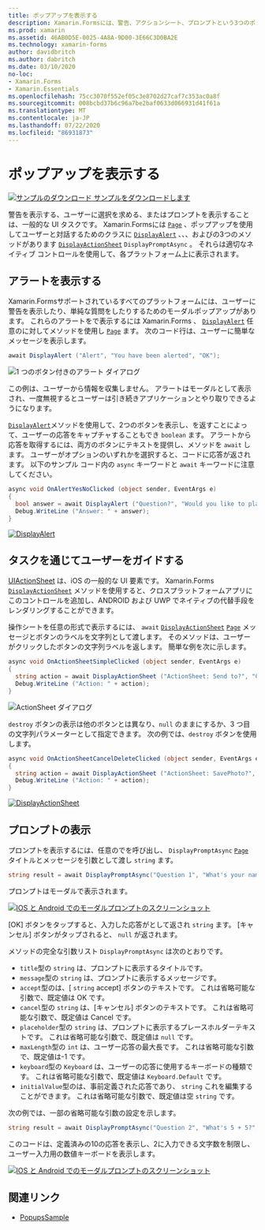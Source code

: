 ```yaml
---
title: ポップアップを表示する
description: Xamarin.Formsには、警告、アクションシート、プロンプトという3つのポップアップに似たユーザーインターフェイス要素が用意されています。 この記事では、アラート、アクションシート、およびプロンプト Api を使用して、ユーザーに簡単な質問をするダイアログボックスを表示したり、ユーザーにタスクを案内したり、プロンプトを表示したりする方法について説明します。
ms.prod: xamarin
ms.assetid: 46AB0D5E-0025-4A8A-9D00-3E66C3D0BA2E
ms.technology: xamarin-forms
author: davidbritch
ms.author: dabritch
ms.date: 03/10/2020
no-loc:
- Xamarin.Forms
- Xamarin.Essentials
ms.openlocfilehash: 75cc3070f552ef05c3e8702d27caf7c353ac0a8f
ms.sourcegitcommit: 008bcbd37b6c96a7be2baf0633d066931d41f61a
ms.translationtype: MT
ms.contentlocale: ja-JP
ms.lasthandoff: 07/22/2020
ms.locfileid: "86931873"
---
```

# <a name="display-pop-ups"></a>ポップアップを表示する

[![サンプルのダウンロード](~/media/shared/download.png) サンプルをダウンロードします](https://docs.microsoft.com/samples/xamarin/xamarin-forms-samples/navigation-pop-ups)

警告を表示する、ユーザーに選択を求める、またはプロンプトを表示することは、一般的な UI タスクです。 Xamarin.Formsには [`Page`](xref:Xamarin.Forms.Page) 、ポップアップを使用してユーザーと対話するためのクラスに [`DisplayAlert`](xref:Xamarin.Forms.Page.DisplayAlert*) 、、、およびの3つのメソッドがあります [`DisplayActionSheet`](xref:Xamarin.Forms.Page.DisplayActionSheet*) `DisplayPromptAsync` 。 それらは適切なネイティブ コントロールを使用して、各プラットフォーム上に表示されます。

## <a name="display-an-alert"></a>アラートを表示する

Xamarin.Formsサポートされているすべてのプラットフォームには、ユーザーに警告を表示したり、単純な質問をしたりするためのモーダルポップアップがあります。 これらのアラートをで表示するには Xamarin.Forms 、 [`DisplayAlert`](xref:Xamarin.Forms.Page.DisplayAlert*) 任意のに対してメソッドを使用し [`Page`](xref:Xamarin.Forms.Page) ます。 次のコード行は、ユーザーに簡単なメッセージを表示します。

```csharp
await DisplayAlert ("Alert", "You have been alerted", "OK");
```

![1 つのボタン付きのアラート ダイアログ](pop-ups-images/alert.png)

この例は、ユーザーから情報を収集しません。 アラートはモーダルとして表示され、一度無視するとユーザーは引き続きアプリケーションとやり取りできるようになります。

[`DisplayAlert`](xref:Xamarin.Forms.Page.DisplayAlert*)メソッドを使用して、2つのボタンを表示し、を返すことによって、ユーザーの応答をキャプチャすることもでき `boolean` ます。 アラートから応答を取得するには、両方のボタンにテキストを提供し、メソッドを `await` します。 ユーザーがオプションのいずれかを選択すると、コードに応答が返されます。 以下のサンプル コード内の `async` キーワードと `await` キーワードに注意してください。

```csharp
async void OnAlertYesNoClicked (object sender, EventArgs e)
{
  bool answer = await DisplayAlert ("Question?", "Would you like to play a game", "Yes", "No");
  Debug.WriteLine ("Answer: " + answer);
}
```

[![DisplayAlert](pop-ups-images/alert2-sml.png "2つのボタンを含むアラートダイアログ")](pop-ups-images/alert2.png#lightbox "2つのボタンを含むアラートダイアログ")

## <a name="guide-users-through-tasks"></a>タスクを通じてユーザーをガイドする

[UIActionSheet](https://developer.apple.com/library/ios/documentation/uikit/reference/uiactionsheet_class/Reference/Reference.html) は、iOS の一般的な UI 要素です。 Xamarin.Forms [`DisplayActionSheet`](xref:Xamarin.Forms.Page.DisplayActionSheet*) メソッドを使用すると、クロスプラットフォームアプリにこのコントロールを追加し、ANDROID および UWP でネイティブの代替手段をレンダリングすることができます。

操作シートを任意の形式で表示するには、 `await` [`DisplayActionSheet`](xref:Xamarin.Forms.Page.DisplayActionSheet*) [`Page`](xref:Xamarin.Forms.Page) メッセージとボタンのラベルを文字列として渡します。 そのメソッドは、ユーザーがクリックしたボタンの文字列ラベルを返します。 簡単な例を次に示します。

```csharp
async void OnActionSheetSimpleClicked (object sender, EventArgs e)
{
  string action = await DisplayActionSheet ("ActionSheet: Send to?", "Cancel", null, "Email", "Twitter", "Facebook");
  Debug.WriteLine ("Action: " + action);
}
```

![ActionSheet ダイアログ](pop-ups-images/action.png)

`destroy` ボタンの表示は他のボタンとは異なり、`null` のままにするか、3 つ目の文字列パラメーターとして指定できます。 次の例では、`destroy` ボタンを使用します。

```csharp
async void OnActionSheetCancelDeleteClicked (object sender, EventArgs e)
{
  string action = await DisplayActionSheet ("ActionSheet: SavePhoto?", "Cancel", "Delete", "Photo Roll", "Email");
  Debug.WriteLine ("Action: " + action);
}
```

[![DisplayActionSheet](pop-ups-images/action2-sml.png "[破棄] ボタンがある操作シートダイアログ")](pop-ups-images/action2.png#lightbox "[破棄] ボタンがある操作シートダイアログ")

## <a name="display-a-prompt"></a>プロンプトの表示

プロンプトを表示するには、任意のでを呼び出し、 `DisplayPromptAsync` [`Page`](xref:Xamarin.Forms.Page) タイトルとメッセージを引数として渡し `string` ます。

```csharp
string result = await DisplayPromptAsync("Question 1", "What's your name?");
```

プロンプトはモーダルで表示されます。

[![IOS と Android でのモーダルプロンプトのスクリーンショット](pop-ups-images/simple-prompt.png "モーダルプロンプト")](pop-ups-images/simple-prompt-large.png#lightbox "モーダルプロンプト")

[OK] ボタンをタップすると、入力した応答がとして返され `string` ます。 [キャンセル] ボタンがタップされると、 `null` が返されます。

メソッドの完全な引数リスト `DisplayPromptAsync` は次のとおりです。

- `title`型の `string` は、プロンプトに表示するタイトルです。
- `message`型の `string` は、プロンプトに表示するメッセージです。
- `accept`型のは、[ `string` accept] ボタンのテキストです。 これは省略可能な引数で、既定値は OK です。
- `cancel`型の `string` は、[キャンセル] ボタンのテキストです。 これは省略可能な引数で、既定値は Cancel です。
- `placeholder`型の `string` は、プロンプトに表示するプレースホルダーテキストです。 これは省略可能な引数で、既定値は `null` です。
- `maxLength`型の `int` は、ユーザー応答の最大長です。 これは省略可能な引数で、既定値は-1 です。
- `keyboard`型の `Keyboard` は、ユーザーの応答に使用するキーボードの種類です。 これは省略可能な引数で、既定値は `Keyboard.Default` です。
- `initialValue`型のは、事前定義された応答であり、 `string` これを編集することができます。 これは省略可能な引数で、既定値は空 `string` です。

次の例では、一部の省略可能な引数の設定を示します。

```csharp
string result = await DisplayPromptAsync("Question 2", "What's 5 + 5?", initialValue: "10", maxLength: 2, keyboard: Keyboard.Numeric);
```

このコードは、定義済みの10の応答を表示し、2に入力できる文字数を制限し、ユーザー入力用の数値キーボードを表示します。

[![IOS と Android でのモーダルプロンプトのスクリーンショット](pop-ups-images/keyboard-prompt.png "モーダルプロンプト")](pop-ups-images/keyboard-prompt-large.png#lightbox "モーダルプロンプト")

## <a name="related-links"></a>関連リンク

- [PopupsSample](https://docs.microsoft.com/samples/xamarin/xamarin-forms-samples/navigation-pop-ups)
